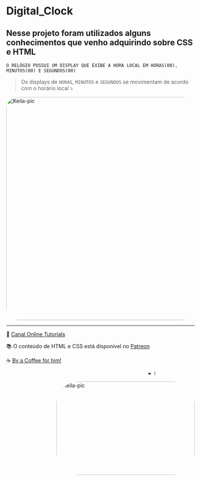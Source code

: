 # Digital_Clock
 
## Nesse projeto foram utilizados alguns conhecimentos que venho adquirindo sobre CSS e HTML


`O RELÓGIO POSSUI UM DISPLAY QUE EXIBE A HORA LOCAL EM HORAS(00), MINUTOS(00) E SEGUNDOS(00)`
> Os displays de `HORAS`, `MINUTOS` e `SEGUNDOS` se movimentam de acordo com o horário local ⤵️



<img align="center" alt="Keila-pic" width="943px" height="597px" style="border-radius:32px;" src="https://user-images.githubusercontent.com/109313933/205475245-271d0c6b-a39d-4454-8902-3d5f6418aec3.png?">






***



🔗 [Canal Online Tutorials](https://www.youtube.com/watch?v=PigzP0D9xeg) 

📚 O conteúdo de HTML e CSS está disponível no [Patreon](https://www.patreon.com/onlinetutorials) 

☕ [By a Coffee for him!](https://www.buymeacoffee.com/onlineTutorials)

                                         
                                         
                                         
                                                         ❤️ !


<img align="right" alt="Keila-pic" width="370" height="250" style="border-radius:60px;" src="https://media.discordapp.net/attachments/997967526925443187/1048821192796151818/ezgif.com-gif-maker.gif?width=676&height=676">














